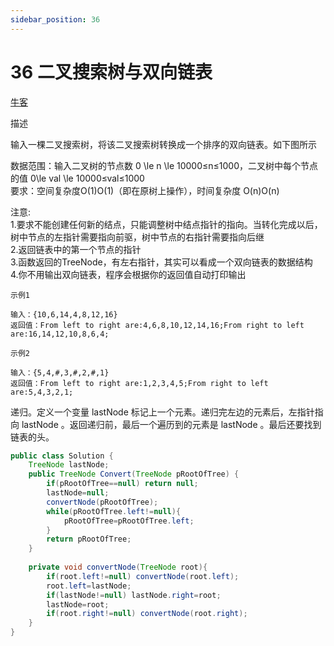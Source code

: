 ```yaml
---
sidebar_position: 36
---
```


# 36 二叉搜索树与双向链表

[牛客](https://www.nowcoder.com/practice/947f6eb80d944a84850b0538bf0ec3a5)

描述  

输入一棵二叉搜索树，将该二叉搜索树转换成一个排序的双向链表。如下图所示  


数据范围：输入二叉树的节点数 0 \le n \le 10000≤n≤1000，二叉树中每个节点的值 0\le val \le 10000≤val≤1000  
要求：空间复杂度O(1)O(1)（即在原树上操作），时间复杂度 O(n)O(n)  

注意:  
1.要求不能创建任何新的结点，只能调整树中结点指针的指向。当转化完成以后，树中节点的左指针需要指向前驱，树中节点的右指针需要指向后继  
2.返回链表中的第一个节点的指针  
3.函数返回的TreeNode，有左右指针，其实可以看成一个双向链表的数据结构  
4.你不用输出双向链表，程序会根据你的返回值自动打印输出  

```
示例1  

输入：{10,6,14,4,8,12,16}  
返回值：From left to right are:4,6,8,10,12,14,16;From right to left are:16,14,12,10,8,6,4;  

示例2

输入：{5,4,#,3,#,2,#,1}  
返回值：From left to right are:1,2,3,4,5;From right to left are:5,4,3,2,1;
```

递归。定义一个变量 lastNode 标记上一个元素。递归完左边的元素后，左指针指向 lastNode 。返回递归前，最后一个遍历到的元素是 lastNode 。最后还要找到链表的头。

```java
public class Solution {
    TreeNode lastNode;
    public TreeNode Convert(TreeNode pRootOfTree) {
        if(pRootOfTree==null) return null;
        lastNode=null;
        convertNode(pRootOfTree);
        while(pRootOfTree.left!=null){
            pRootOfTree=pRootOfTree.left;
        }
        return pRootOfTree;
    }
    
    private void convertNode(TreeNode root){
        if(root.left!=null) convertNode(root.left);
        root.left=lastNode;
        if(lastNode!=null) lastNode.right=root;
        lastNode=root;
        if(root.right!=null) convertNode(root.right);
    }
}
```